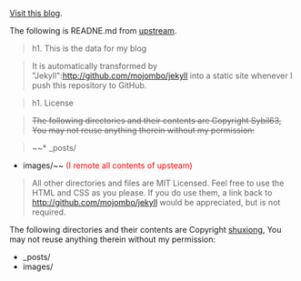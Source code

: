 [Visit this blog](http://shuxiong.github.io/shuxiong-blog).

The following is READNE.md from [upstream](https://github.com/sybil63/sybil63.github.com).

>h1. This is the data for my blog

>It is automatically transformed by "Jekyll":http://github.com/mojombo/jekyll into a static site whenever I push this repository to GitHub.

>h1. License

>~~The following directories and their contents are Copyright Sybil63, You may not reuse anything therein without my permission:~~

>~~* _posts/
* images/~~
<font style="color:red;">(I remote all contents of upsteam)</font>

>All other directories and files are MIT Licensed. Feel free to use the HTML and CSS as you please. If you do use them, a link back to http://github.com/mojombo/jekyll would be appreciated, but is not required.

The following directories and their contents are Copyright [shuxiong](https://github.com/shuxiong), You may not reuse anything therein without my permission:

* _posts/
* images/

